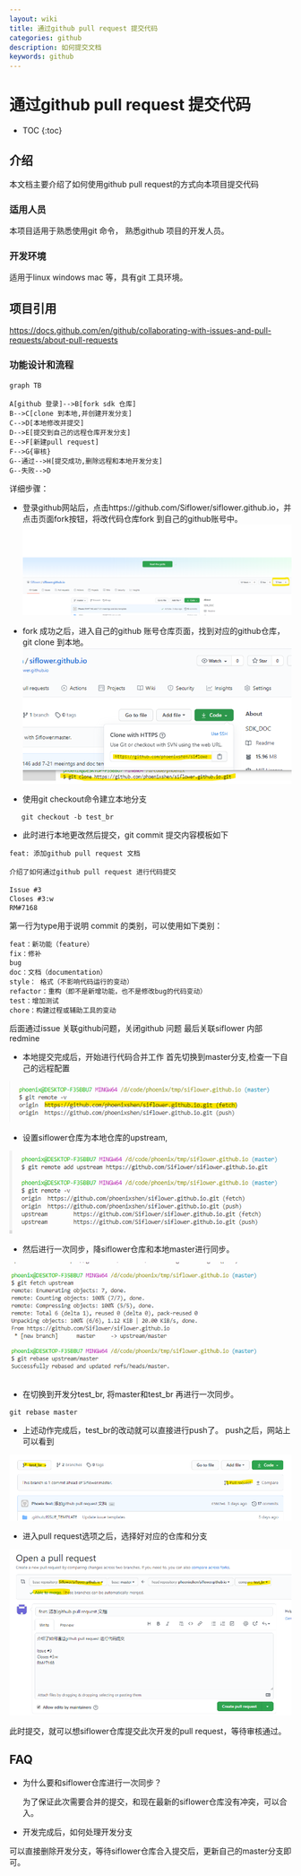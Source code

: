 ```yaml
---
layout: wiki
title: 通过github pull request 提交代码
categories: github
description: 如何提交文档
keywords: github
---
```


# 通过github pull request 提交代码


* TOC
{:toc}

## 介绍

本文档主要介绍了如何使用github pull request的方式向本项目提交代码

### 适用人员

本项目适用于熟悉使用git 命令， 熟悉github 项目的开发人员。

### 开发环境

适用于linux windows mac 等，具有git 工具环境。

## 项目引用

https://docs.github.com/en/github/collaborating-with-issues-and-pull-requests/about-pull-requests



### 功能设计和流程

```mermaid
graph TB

A[github 登录]-->B[fork sdk 仓库]
B-->C[clone 到本地,并创建开发分支]
C-->D[本地修改并提交]
D-->E[提交到自己的远程仓库开发分支]
E-->F[新建pull request]
F-->G{审核}
G--通过-->H[提交成功,删除远程和本地开发分支]
G--失败-->D

```
详细步骤：

- 登录github网站后，点击https://github.com/Siflower/siflower.github.io，并点击页面fork按钮，将改代码仓库fork 到自己的github账号中。
![fork](/assets/images/github/fork.png)

- fork 成功之后，进入自己的github 账号仓库页面，找到对应的github仓库，git   clone 到本地。
![clone](/assets/images/github/git_clone_addr.png)

- 使用git checkout命令建立本地分支
```
   git checkout -b test_br
```

- 此时进行本地更改然后提交，git commit 提交内容模板如下

```
feat: 添加github pull request 文档

介绍了如何通过github pull request 进行代码提交​
​
Issue #3
Closes #3:w
RM#7168
```
第一行为type用于说明 commit 的类别，可以使用如下类别：
```
feat：新功能（feature）
fix：修补
bug
doc：文档（documentation）
style： 格式（不影响代码运行的变动）
refactor：重构（即不是新增功能，也不是修改bug的代码变动）
test：增加测试
chore：构建过程或辅助工具的变动
```
后面通过issue 关联github问题，关闭github 问题
最后关联siflower 内部redmine


- 本地提交完成后，开始进行代码合并工作
   首先切换到master分支,检查一下自己的远程配置

![remote](/assets/images/github/remote.png)

- 设置siflower仓库为本地仓库的upstream, 

![upstream](/assets/images/github/upstream.png)

- 然后进行一次同步，降siflower仓库和本地master进行同步。

![merge_upstream](/assets/images/github/merge_upstream.png)


- 在切换到开发分test_br, 将master和test_br 再进行一次同步。

```
git rebase master
```

- 上述动作完成后，test_br的改动就可以直接进行push了。 push之后，网站上可以看到


![show_pull](/assets/images/github/show_pull.png)

- 进入pull request选项之后，选择好对应的仓库和分支

![last](/assets/images/github/last.png)
  
此时提交，就可以想siflower仓库提交此次开发的pull request，等待审核通过。


## FAQ

- 为什么要和siflower仓库进行一次同步？
  
  为了保证此次需要合并的提交，和现在最新的siflower仓库没有冲突，可以合入。

- 开发完成后，如何处理开发分支

可以直接删除开发分支，等待siflower仓库合入提交后，更新自己的master分支即可。